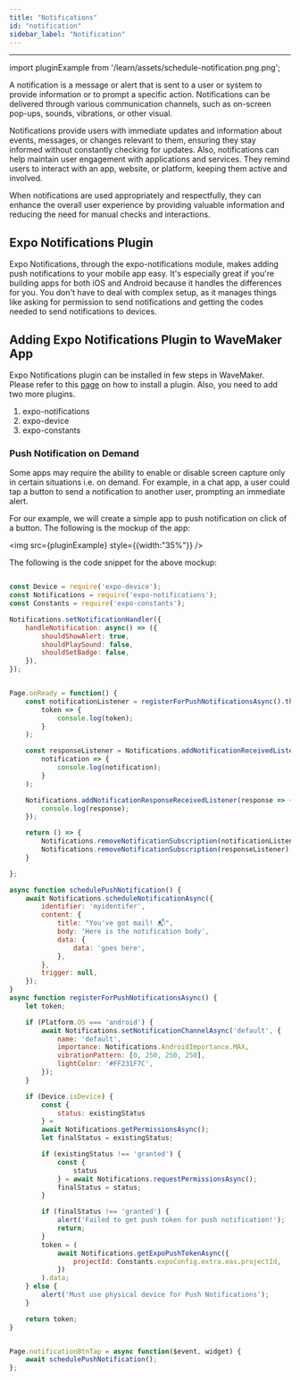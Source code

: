```yaml
---
title: "Notifications"
id: "notification"
sidebar_label: "Notification"
---
```

---
import pluginExample from '/learn/assets/schedule-notification.png.png';

A notification is a message or alert that is sent to a user or system to provide information or to prompt a specific action. Notifications can be delivered through various communication channels, such as on-screen pop-ups, sounds, vibrations, or other visual.

Notifications provide users with immediate updates and information about events, messages, or changes relevant to them, ensuring they stay informed without constantly checking for updates. Also, notifications can help maintain user engagement with applications and services. They remind users to interact with an app, website, or platform, keeping them active and involved.

When notifications are used appropriately and respectfully, they can enhance the overall user experience by providing valuable information and reducing the need for manual checks and interactions.

## Expo Notifications Plugin

Expo Notifications, through the expo-notifications module, makes adding push notifications to your mobile app easy. It's especially great if you're building apps for both iOS and Android because it handles the differences for you. You don't have to deal with complex setup, as it manages things like asking for permission to send notifications and getting the codes needed to send notifications to devices. 


## Adding Expo Notifications Plugin to WaveMaker App

Expo Notifications plugin can be installed in few steps in WaveMaker. Please refer to this [page](https://docs.wavemaker.com/learn/react-native/third-party-expo-plugins#expo)
on how to install a plugin. Also, you need to add two more plugins.

1. expo-notifications
2. expo-device
3. expo-constants


### Push Notification on Demand

Some apps may require the ability to enable or disable screen capture only in certain situations i.e. on demand. For example, in a chat app, a user could tap a button to send a notification to another user, prompting an immediate alert.

For our example, we will create a simple app to push notification on click of a button. The following is the mockup of the app:

<img src={pluginExample} style={{width:"35%"}} />

The following is the code snippet for the above mockup:

```javascript

const Device = require('expo-device');
const Notifications = require('expo-notifications');
const Constants = require('expo-constants');

Notifications.setNotificationHandler({
    handleNotification: async() => ({
        shouldShowAlert: true,
        shouldPlaySound: false,
        shouldSetBadge: false,
    }),
});


Page.onReady = function() {
    const notificationListener = registerForPushNotificationsAsync().then(
        token => {
            console.log(token);
        }
    );

    const responseListener = Notifications.addNotificationReceivedListener(
        notification => {
            console.log(notification);
        }
    );

    Notifications.addNotificationResponseReceivedListener(response => {
        console.log(response);
    });

    return () => {
        Notifications.removeNotificationSubscription(notificationListener)
        Notifications.removeNotificationSubscription(responseListener);
    }

};

async function schedulePushNotification() {
    await Notifications.scheduleNotificationAsync({
        identifier: 'myidentifer',
        content: {
            title: "You've got mail! 📬",
            body: 'Here is the notification body',
            data: {
                data: 'goes here',
            },
        },
        trigger: null,
    });
}
async function registerForPushNotificationsAsync() {
    let token;

    if (Platform.OS === 'android') {
        await Notifications.setNotificationChannelAsync('default', {
            name: 'default',
            importance: Notifications.AndroidImportance.MAX,
            vibrationPattern: [0, 250, 250, 250],
            lightColor: '#FF231F7C',
        });
    }

    if (Device.isDevice) {
        const {
            status: existingStatus
        } =
        await Notifications.getPermissionsAsync();
        let finalStatus = existingStatus;

        if (existingStatus !== 'granted') {
            const {
                status
            } = await Notifications.requestPermissionsAsync();
            finalStatus = status;
        }

        if (finalStatus !== 'granted') {
            alert('Failed to get push token for push notification!');
            return;
        }
        token = (
            await Notifications.getExpoPushTokenAsync({
                projectId: Constants.expoConfig.extra.eas.projectId,
            })
        ).data;
    } else {
        alert('Must use physical device for Push Notifications');
    }

    return token;
}


Page.notificationBtnTap = async function($event, widget) {
    await schedulePushNotification();
};

```

